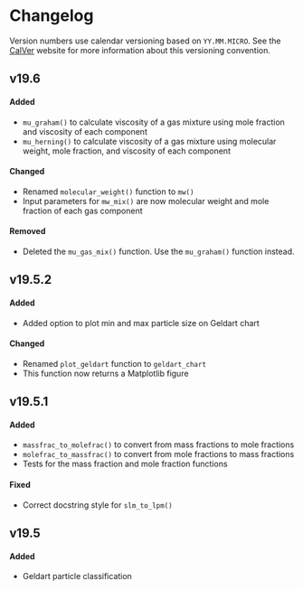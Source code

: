 # Changelog

Version numbers use calendar versioning based on `YY.MM.MICRO`. See the [CalVer](https://calver.org) website for more information about this versioning convention.

## v19.6

#### Added

- `mu_graham()` to calculate viscosity of a gas mixture using mole fraction and viscosity of each component
- `mu_herning()` to calculate viscosity of a gas mixture using molecular weight, mole fraction, and viscosity of each component

#### Changed

- Renamed `molecular_weight()` function to `mw()`
- Input parameters for `mw_mix()` are now molecular weight and mole fraction of each gas component

#### Removed

- Deleted the `mu_gas_mix()` function. Use the `mu_graham()` function instead.

## v19.5.2

#### Added

- Added option to plot min and max particle size on Geldart chart

#### Changed

- Renamed `plot_geldart` function to `geldart_chart`
- This function now returns a Matplotlib figure

## v19.5.1

#### Added

- `massfrac_to_molefrac()` to convert from mass fractions to mole fractions
- `molefrac_to_massfrac()` to convert from mole fractions to mass fractions
- Tests for the mass fraction and mole fraction functions

#### Fixed

- Correct docstring style for `slm_to_lpm()`

## v19.5

#### Added

- Geldart particle classification
